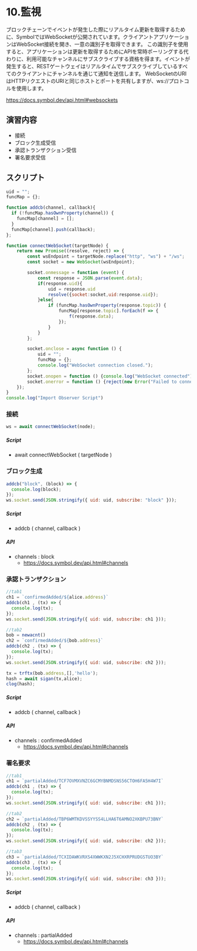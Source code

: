 # 10.監視

ブロックチェーンでイベントが発生した際にリアルタイム更新を取得するために、SymbolではWebSocketが公開されています。クライアントアプリケーションはWebSocket接続を開き、一意の識別子を取得できます。
この識別子を使用すると、アプリケーションは更新を取得するためにAPIを常時ポーリングする代わりに、利用可能なチャンネルにサブスクライブする資格を得ます。イベントが発生すると、RESTゲートウェイはリアルタイムでサブスクライブしているすべてのクライアントにチャンネルを通じて通知を送信します。
WebSocketのURIはHTTPリクエストのURIと同じホストとポートを共有しますが、ws://プロトコルを使用します。

https://docs.symbol.dev/api.html#websockets

## 演習内容
- 接続
- ブロック生成受信
- 承認トランザクション受信
- 署名要求受信

## スクリプト
```js
uid = "";
funcMap = {};

function addcb(channel, callback){
  if (!funcMap.hasOwnProperty(channel)) {
    funcMap[channel] = [];
  }
  funcMap[channel].push(callback);
};

function connectWebSocket(targetNode) {
    return new Promise((resolve, reject) => {
        const wsEndpoint = targetNode.replace("http", "ws") + "/ws";
        const socket = new WebSocket(wsEndpoint);

        socket.onmessage = function (event) {
            const response = JSON.parse(event.data);
            if(response.uid){
                uid = response.uid
                resolve({socket:socket,uid:response.uid});
            }else{
                if (funcMap.hasOwnProperty(response.topic)) {
                    funcMap[response.topic].forEach(f => {
                        f(response.data);
                    });
                }
            }
        };

        socket.onclose = async function () {
            uid = "";
            funcMap = {};
            console.log("WebSocket connection closed.");
        };
        socket.onopen = function () {console.log("WebSocket connected");};
        socket.onerror = function () {reject(new Error("Failed to connect to the WebSocket"));};
    });
}
console.log("Import Observer Script")
```

### 接続
```js
ws = await connectWebSocket(node);
```
##### Script
- await connectWebSocket ( targetNode )


### ブロック生成
```js
addcb("block", (block) => {
  console.log(block);
});
ws.socket.send(JSON.stringify({ uid: uid, subscribe: "block" }));
```

##### Script
- addcb ( channel, callback )

##### API
- channels : block
  - https://docs.symbol.dev/api.html#channels


### 承認トランザクション
```js
//tab1
ch1 = `confirmedAdded/${alice.address}`
addcb(ch1 , (tx) => {
  console.log(tx);
});
ws.socket.send(JSON.stringify({ uid: uid, subscribe: ch1 }));

//tab2
bob = newacnt()
ch2 = `confirmedAdded/${bob.address}`
addcb(ch2 , (tx) => {
  console.log(tx);
});
ws.socket.send(JSON.stringify({ uid: uid, subscribe: ch2 }));

tx = trftx(bob.address,[],'hello');
hash = await sigan(tx,alice);
clog(hash);
```

##### Script
- addcb ( channel, callback )

##### API
- channels : confirmedAdded
  - https://docs.symbol.dev/api.html#channels

### 署名要求
```js
//tab1
ch1 = `partialAdded/TCF7OVMXVNZC6GCMYBNMDSNS56CTOH6FA5H4W7I`
addcb(ch1 , (tx) => {
  console.log(tx);
});
ws.socket.send(JSON.stringify({ uid: uid, subscribe: ch1 }));

//tab2
ch2 = `partialAdded/TBP6WMTKDVSSYYSS4LLHA6T6AMNO2XKBPU73BNY`
addcb(ch2 , (tx) => {
  console.log(tx);
});
ws.socket.send(JSON.stringify({ uid: uid, subscribe: ch2 }));

//tab3
ch3 = `partialAdded/TCXIDAWKVRXS4XWWKXN2J5XCHXRPRUDGSTUO3BY`
addcb(ch3 , (tx) => {
  console.log(tx);
});
ws.socket.send(JSON.stringify({ uid: uid, subscribe: ch3 }));
```

##### Script
- addcb ( channel, callback )

##### API
- channels : partialAdded
  - https://docs.symbol.dev/api.html#channels
